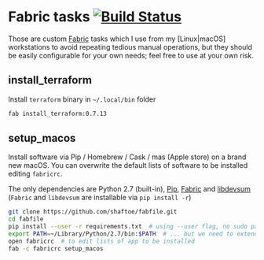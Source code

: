 # Fabric tasks [![Build Status](https://travis-ci.org/shaftoe/fabfile.svg?branch=master)](https://travis-ci.org/shaftoe/fabfile)

Those are custom [Fabric](http://www.fabfile.org/) tasks which I use from my [Linux|macOS] workstations to avoid repeating tedious manual operations, but they should be easily configurable for your own needs; feel free to use at your own risk.

## install_terraform

Install `terraform` binary in `~/.local/bin` folder

```bash
fab install_terraform:0.7.13
```

## setup_macos

Install software via Pip / Homebrew / Cask / mas (Apple store) on a brand new macOS. You can overwrite the default lists of software to be installed editing `fabricrc`.

The only dependencies are Python 2.7 (built-in), [Pip](http://stackoverflow.com/questions/17271319/how-to-install-pip-on-mac-os-x), [Fabric](http://www.fabfile.org/) and [libdevsum](https://github.com/shaftoe/libdevsum) (`Fabric` and `libdevsum` are installable via `pip install -r`)

```bash
git clone https://github.com/shaftoe/fabfile.git
cd fabfile
pip install --user -r requirements.txt  # using --user flag, no sudo password is required
export PATH=~/Library/Python/2.7/bin:$PATH  # ... but we need to extend PATH env variable
open fabricrc  # to edit lists of app to be installed
fab -c fabricrc setup_macos
```
